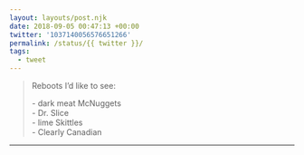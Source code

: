 ```yaml
---
layout: layouts/post.njk
date: 2018-09-05 00:47:13 +00:00
twitter: '1037140056576651266'
permalink: /status/{{ twitter }}/
tags: 
  - tweet
---
```


> Reboots I’d like to see:
> 
> \- dark meat McNuggets  
> \- Dr. Slice  
> \- lime Skittles  
> \- Clearly Canadian

---
